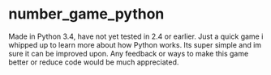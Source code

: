 # number_game_python
Made in Python 3.4, have not yet tested in 2.4 or earlier.
Just a quick game i whipped up to learn more about how Python works.
Its super simple and im sure it can be improved upon.
Any feedback or ways to make this game better or reduce code would be much appreciated.
